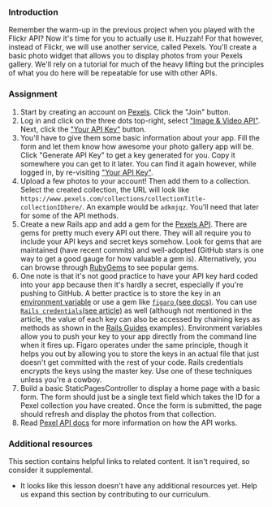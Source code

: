 ### Introduction

Remember the warm-up in the previous project when you played with the Flickr API? Now it's time for you to actually use it. Huzzah! For that however, instead of Flickr, we will use another service, called Pexels. You'll create a basic photo widget that allows you to display photos from your Pexels gallery. We'll rely on a tutorial for much of the heavy lifting but the principles of what you do here will be repeatable for use with other APIs.

### Assignment

<div class="lesson-content__panel" markdown="1">

1. Start by creating an account on [Pexels](https://www.pexels.com/). Click the "Join" button.
1. Log in and click on the three dots top-right, select ["Image & Video API"](https://www.pexels.com/api/). Next, click the ["Your API Key"](https://www.pexels.com/api/key/) button.
1. You'll have to give them some basic information about your app. Fill the form and let them know how awesome your photo gallery app will be. Click "Generate API Key" to get a key generated for you. Copy it somewhere you can get to it later. You can find it again however, while logged in, by re-visiting ["Your API Key"](https://www.pexels.com/api/key/).
1. Upload a few photos to your account! Then add them to a collection. Select the created collection, the URL will look like `https://www.pexels.com/collections/collectionTitle-collectionIDhere/`. An example would be `adkmjqz`. You'll need that later for some of the API methods.
1. Create a new Rails app and add a gem for the [Pexels API](https://www.google.com/search?q=pexels+api+gem). There are gems for pretty much every API out there. They will all require you to include your API keys and secret keys somehow. Look for gems that are maintained (have recent commits) and well-adopted (GitHub stars is one way to get a good gauge for how valuable a gem is). Alternatively, you can browse through [RubyGems](https://rubygems.org/) to see popular gems.
1. One note is that it's not good practice to have your API key hard coded into your app because then it's hardly a secret, especially if you're pushing to GitHub. A better practice is to store the key in an [environment variable](http://railsapps.github.io/rails-environment-variables.html) or use a gem like [`figaro` (see docs)](https://github.com/laserlemon/figaro). You can use [`Rails credentials`(see article)](https://web-crunch.com/posts/the-complete-guide-to-ruby-on-rails-encrypted-credentials) as well (although not mentioned in the article, the value of each key can also be accessed by chaining keys as methods as shown in the [Rails Guides](https://guides.rubyonrails.org/security.html#custom-credentials) examples). Environment variables allow you to push your key to your app directly from the command line when it fires up. Figaro operates under the same principle, though it helps you out by allowing you to store the keys in an actual file that just doesn't get committed with the rest of your code. Rails credentials encrypts the keys using the master key. Use one of these techniques unless you're a cowboy.
1. Build a basic StaticPagesController to display a home page with a basic form. The form should just be a single text field which takes the ID for a Pexel collection you have created. Once the form is submitted, the page should refresh and display the photos from that collection.
1. Read [Pexel API docs](https://www.pexels.com/api/documentation/) for more information on how the API works.

</div>

### Additional resources

This section contains helpful links to related content. It isn't required, so consider it supplemental.

- It looks like this lesson doesn't have any additional resources yet. Help us expand this section by contributing to our curriculum.
